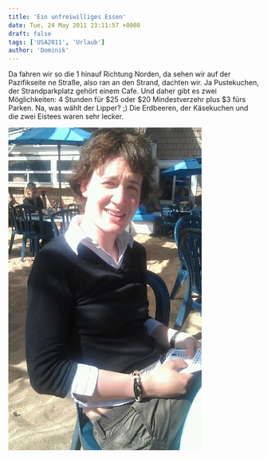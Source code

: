 ```yaml
---
title: 'Ein unfreiwilliges Essen'
date: Tue, 24 May 2011 23:11:57 +0000
draft: false
tags: ['USA2011', 'Urlaub']
author: 'Dominik'
---
```


Da fahren wir so die 1 hinauf Richtung Norden, da sehen wir auf der Pazifikseite ne Straße, also ran an den Strand, dachten wir. Ja Pustekuchen, der Strandparkplatz gehört einem Cafe. Und daher gibt es zwei Möglichkeiten: 4 Stunden für $25 oder $20 Mindestverzehr plus $3 fürs Parken. Na, was wählt der Lipper? ;) Die Erdbeeren, der Käsekuchen und die zwei Eistees waren sehr lecker.

![-1147916155](/urlaub11to15-images/11/1147916155-scaled500.jpg?w=179)